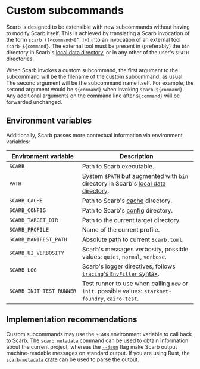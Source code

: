 # Custom subcommands

Scarb is designed to be extensible with new subcommands without having to modify Scarb itself.
This is achieved by translating a Scarb invocation of the form `scarb (?<command>[^ ]+)` into an invocation of an
external tool `scarb-${command}`.
The external tool must be present in (preferably) the `bin` directory in Scarb's [local data directory][dirs], or in any
other of the user's `$PATH` directories.

When Scarb invokes a custom subcommand, the first argument to the subcommand will be the filename of the custom
subcommand, as usual.
The second argument will be the subcommand name itself.
For example, the second argument would be `${command}` when invoking `scarb-${command}`.
Any additional arguments on the command line after `${command}` will be forwarded unchanged.

## Environment variables

Additionally, Scarb passes more contextual information via environment variables:

| Environment variable     | Description                                                                                         |
| ------------------------ | --------------------------------------------------------------------------------------------------- |
| `SCARB`                  | Path to Scarb executable.                                                                           |
| `PATH`                   | System `$PATH` but augmented with `bin` directory in Scarb's [local data directory][dirs].          |
| `SCARB_CACHE`            | Path to Scarb's [cache][dirs] directory.                                                            |
| `SCARB_CONFIG`           | Path to Scarb's [config][dirs] directory.                                                           |
| `SCARB_TARGET_DIR`       | Path to the current target directory.                                                               |
| `SCARB_PROFILE`          | Name of the current profile.                                                                        |
| `SCARB_MANIFEST_PATH`    | Absolute path to current `Scarb.toml`.                                                              |
| `SCARB_UI_VERBOSITY`     | Scarb's messages verbosity, possible values: `quiet`, `normal`, `verbose`.                          |
| `SCARB_LOG`              | Scarb's logger directives, follows [`tracing`'s `EnvFilter` syntax][tracing-env-filter].            |
| `SCARB_INIT_TEST_RUNNER` | Test runner to use when calling `new` or `init`. possible values: `starknet-foundry`, `cairo-test`. |

## Implementation recommendations

Custom subcommands may use the `SCARB` environment variable to call back to Scarb.
The [`scarb metadata`](./scarb-metadata) command can be used to obtain information about the current project,
whereas the [`--json`](./json-output) flag make Scarb output machine-readable messages on standard output.
If you are using Rust, the [`scarb-metadata` crate](https://crates.io/crates/scarb-metadata) can be used to parse the
output.

[dirs]: ../reference/global-directories
[tracing-env-filter]: https://docs.rs/tracing-subscriber/latest/tracing_subscriber/filter/struct.EnvFilter.html#directives
